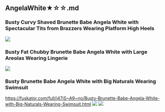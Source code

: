 ## AngelaWhite★☆☆.md
### Busty Curvy Shaved Brunette Babe Angela White with Spectacular Tits from Brazzers Wearing Platform High Heels
![](https://i9.fuskator.com/large/gs8DgLfX2UU/Busty-Curvy-Shaved-Brunette-Babe-Angela-White-with-Spectacular-Tits-from-Brazzers-Wearing-Platform-High-Heels-13.jpg)
### Busty Fat Chubby Brunette Babe Angela White with Large Areolas Wearing Lingerie
![](https://i9.fuskator.com/large/jfNjn0xg44H/Busty-Fat-Chubby-Brunette-Babe-Angela-White-with-Large-Areolas-Wearing-Lingerie-9.jpg)
### Busty Brunette Babe Angela White with Big Naturals Wearing Swimsuit
https://fuskator.com/full/i47iS~A9~no/Busty-Brunette-Babe-Angela-White-with-Big-Naturals-Wearing-Swimsuit.html
![](https://i8.fuskator.com/large/i47iS~A9~no/Busty-Brunette-Babe-Angela-White-with-Big-Naturals-Wearing-Swimsuit-6.jpg)
![](https://i8.fuskator.com/large/i47iS~A9~no/Busty-Brunette-Babe-Angela-White-with-Big-Naturals-Wearing-Swimsuit-15.jpg)

